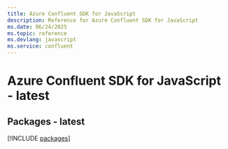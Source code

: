 ```yaml
---
title: Azure Confluent SDK for JavaScript
description: Reference for Azure Confluent SDK for JavaScript
ms.date: 06/24/2025
ms.topic: reference
ms.devlang: javascript
ms.service: confluent
---
```

# Azure Confluent SDK for JavaScript - latest
## Packages - latest
[!INCLUDE [packages](confluent-index.md)]